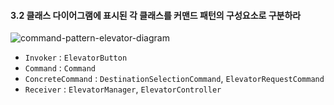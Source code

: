 #### 3.2 클래스 다이어그램에 표시된 각 클래스를 커맨드 패턴의 구성요소로 구분하라

![command-pattern-elevator-diagram](http://www.plantuml.com/plantuml/png/dLF1JiGW4Btp5QIdTYjDl3R6WrszUT4l831kI5XGe1iJzT_5RMcXTAkH4tcycNdpPc2IMell9Poeq-QkTquh_86mF_K2Bfa-7gdYkCNTSAj6tgi1Qu6NbNywQS7H5q92EJ0lb44WJrdX7LZl866pHCOJlFLWNHf8CFUOKDG9Bx75la30XG4seljmNxIGfYopL5TpbYeNz4WLFO39Z1bnxunoHai9fjEzSaFAu0xbl9lU8wfdXJpp-sJA46i6sO6tgJlkFab3i0NfyNzb-R4vysFMEmr7y6Gch3SFKciJWVLAU1d2Wba7xVGvC1UPxyj-fZoVE_INlorDlHMxvizlOzlOxSNd8hVJZsWn6VyK2j3DPzDSMDgKiw4VNVX7n9TURhIN04UqH0iozsiBl2C45zTDiojMMaTRKuXBTh65KG7q3G00)

- `Invoker` : `ElevatorButton`
- `Command` : `Command`
- `ConcreteCommand` : `DestinationSelectionCommand`, `ElevatorRequestCommand`
- `Receiver` : `ElevatorManager`, `ElevatorController`
